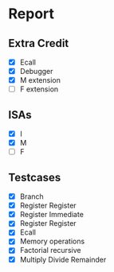 # Report

## Extra Credit

- [x] Ecall
- [x] Debugger
- [x] M extension
- [ ] F extension

## ISAs

- [x] I
- [x] M
- [ ] F

## Testcases

- [x] Branch
- [x] Register Register
- [x] Register Immediate
- [x] Register Register
- [x] Ecall
- [x] Memory operations
- [x] Factorial recursive
- [x] Multiply Divide Remainder

